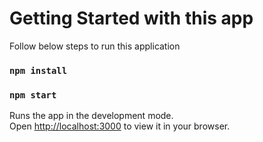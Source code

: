 # Getting Started with this app

Follow below steps to run this application

### `npm install`

### `npm start`

Runs the app in the development mode.\
Open [http://localhost:3000](http://localhost:3000) to view it in your browser.
